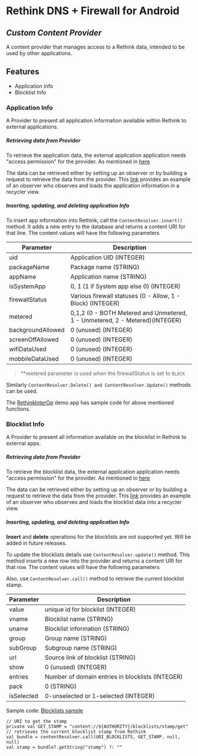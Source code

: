 # Rethink DNS + Firewall for Android
## _Custom Content Provider_

A content provider that manages access to a Rethink data, intended to be used by other applications.

## Features

- Application Info
- Blocklist Info

### Application Info
A Provider to present all application information available within Rethink to external applications.

##### Retrieving data from Provider

To retrieve the application data, the external application application needs "access permission" for the provider. As mentioned in [here](https://github.com/celzero/rethink-app/blob/main/app/src/headless/AndroidManifest.xml#L6)

The data can be retrieved either by setting up an observer or by building a request to retrieve the data from the provider. This [link](https://github.com/hussainmohd-a/rethink-app-inter-op/blob/main/app/src/main/java/com/celzero/interop/AppsActivity.kt) provides an example of an observer who observes and loads the application information in a recycler view.

##### Inserting, updating, and deleting application Info
To insert app information into Rethink, call the `ContentResolver.insert()` method. It adds a new entry to the database and returns a content URI for that line. The content values will have the following parameters

| Parameter | Description |
| ------ | ------ |
| uid | Application UID (INTEGER) |
| packageName | Package name (STRING)|
| appName | Application name (STRING)|
| isSystemApp | 0, 1 (1 if System app else 0) (INTEGER)|
| firewallStatus | Various firewall statuses (0 - Allow, 1 - Block) (INTEGER) |
| metered | 0,1,2 (0 - BOTH Metered and Unmetered, 1 - Unmetered, 2 - Metered)(INTEGER)|
| backgroundAllowed | 0 (unused) (INTEGER) |
| screenOffAllowed | 0 (unused) (INTEGER)|
| wifiDataUsed | 0 (unused) (INTEGER)|
| mobbileDataUsed | 0 (unused) (INTEGER)|

> **metered parameter is used when the firewallStatus is set to `BLOCK`

Similarly ```ContentResolver.Delete() and ContentResolver.Update()```
methods can be used.

The [RethinkInterOp](https://github.com/hussainmohd-a/rethink-app-inter-op/blob/main/app/src/main/java/com/celzero/interop/AppsCrudActivity.kt) demo app has sample code for above mentioned functions.

### Blocklist Info
A Provider to present all information available on the blocklist in Rethink to external apps.

##### Retrieving data from Provider

To retrieve the blocklist data, the external application application needs "access permission" for the provider. As mentioned in [here](https://github.com/celzero/rethink-app/blob/main/app/src/headless/AndroidManifest.xml#L6)

The data can be retrieved either by setting up an observer or by building a request to retrieve the data from the provider. This [link](https://github.com/hussainmohd-a/rethink-app-inter-op/blob/main/app/src/main/java/com/celzero/interop/BlocklistsActivity.kt) provides an example of an observer who observes and loads the blocklist data into a recycler view.

##### Inserting, updating, and deleting application Info

**Insert** and **delete** operations for the blocklists are not supported yet. Will be added in future releases. 

To update the blocklists details use `ContentResolver.update()` method. This method inserts a new row into the provider and returns a content URI for that row. The content values will have the following parameters

Also, use `ContentResolver.call()` method to retrieve the current blocklist stamp.

| Parameter | Description |
| ------ | ------ |
| value | unique id for blocklist (INTEGER) |
| vname | Blocklist name (STRING) |
| uname | Blocklist information (STRING) |
| group | Group name (STRING) |
| subGroup | Subgroup name (STRING) |
| url | Source link of blocklist (STRING) |
| show | 0 (unused) (INTEGER) |
| entries | Number of domain entries in blocklists (INTEGER) |
| pack | 0 (STRING) |
| isSelected | 0-unselected or 1-selected (INTEGER) |

Sample code: [Blocklists sample](https://github.com/hussainmohd-a/rethink-app-inter-op/blob/main/app/src/main/java/com/celzero/interop/BlocklistsCrudActivity.kt)

```
// URI to get the stamp
private val GET_STAMP = "content://${AUTHORITY}/blocklists/stamp/get"
// retrieves the current blocklist stamp from Rethink
val bundle = contentResolver.call(URI_BLOCKLISTS, GET_STAMP, null, null)
val stamp = bundle?.getString("stamp") ?: ""
```
